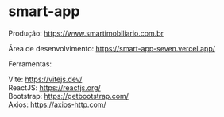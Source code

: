 # smart-app

Produção:
https://www.smartimobiliario.com.br

Área de desenvolvimento:
https://smart-app-seven.vercel.app/

Ferramentas:

Vite: https://vitejs.dev/ <br/>
ReactJS: https://reactjs.org/ <br/>
Bootstrap: https://getbootstrap.com/ <br/>
Axios: https://axios-http.com/
